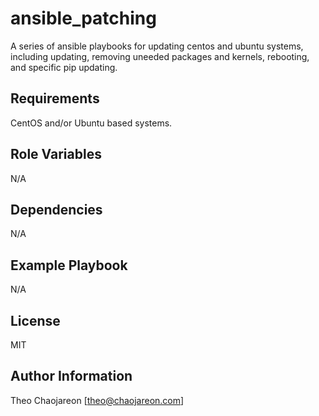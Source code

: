 ansible_patching
=========

A series of ansible playbooks for updating centos and ubuntu systems, including updating, removing uneeded packages and kernels, rebooting, and specific pip updating.

Requirements
------------

CentOS and/or Ubuntu based systems.

Role Variables
--------------

N/A

Dependencies
------------

N/A

Example Playbook
----------------

N/A

License
-------

MIT

Author Information
------------------
Theo Chaojareon [<theo@chaojareon.com>]
